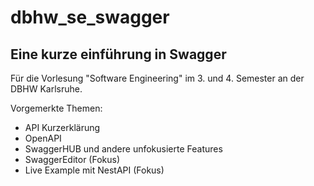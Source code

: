 # dbhw_se_swagger
## Eine kurze einführung in Swagger
Für die Vorlesung "Software Engineering" im 3. und 4. Semester an der DBHW Karlsruhe.

Vorgemerkte Themen:
- API Kurzerklärung
- OpenAPI
- SwaggerHUB und andere unfokusierte Features
- SwaggerEditor (Fokus)
- Live Example mit NestAPI (Fokus)
